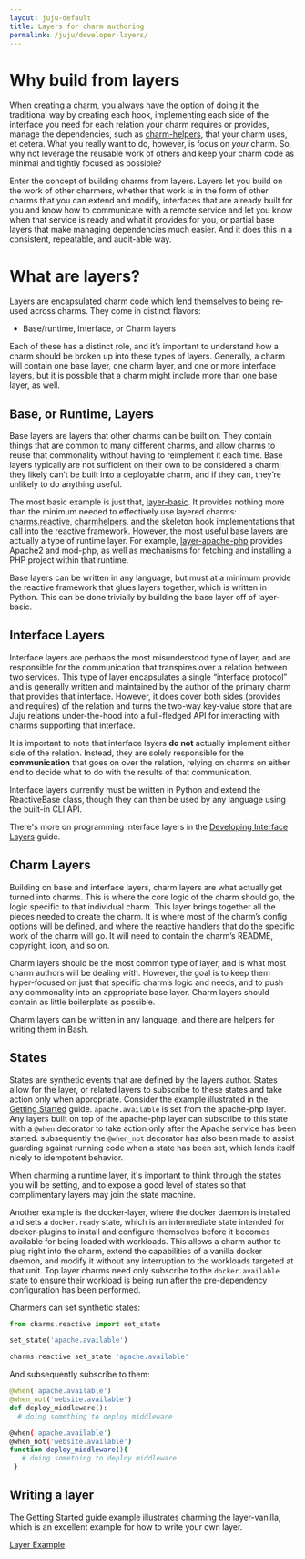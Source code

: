 ```yaml
---
layout: juju-default
title: Layers for charm authoring  
permalink: /juju/developer-layers/
---
```


# Why build from layers

When creating a charm, you always have the option of doing it the traditional
way by creating each hook, implementing each side of the interface you need for
each relation your charm requires or provides, manage the dependencies, such as
[charm-helpers](https://pythonhosted.org/charmhelpers/), that your charm uses,
et cetera. What you really want to do, however, is focus on *your* charm. So,
why not leverage the reusable work of others and keep your charm code as minimal
and tightly focused as possible?

Enter the concept of building charms from layers. Layers let you build on the
work of other charmers, whether that work is in the form of other charms that
you can extend and modify, interfaces that are already built for you and know
how to communicate with a remote service and let you know when that service is
ready and what it provides for you, or partial base layers that make managing
dependencies much easier. And it does this in a consistent, repeatable, and
audit-able way.

# What are layers?

Layers are encapsulated charm code which lend themselves to being re-used across
charms. They come in distinct flavors:

- Base/runtime, Interface, or Charm layers

Each of these has a distinct role, and it’s important to understand how a charm
should be broken up into these types of layers. Generally, a charm will contain
one base layer, one charm layer, and one or more interface layers, but it is
possible that a charm might include more than one base layer, as well.

## Base, or Runtime, Layers

Base layers are layers that other charms can be built on. They contain things
that are common to many different charms, and allow charms to reuse that
commonality without having to reimplement it each time. Base layers typically
are not sufficient on their own to be considered a charm; they likely can’t be
built into a deployable charm, and if they can, they’re unlikely to do anything
useful.

The most basic example is just that,
[layer-basic](http://github.com/juju-solutions/layer-basic). It provides nothing
more than the minimum needed to effectively use layered charms:
[charms.reactive](https://pythonhosted.org/charms.reactive/),
[charmhelpers](https://pythonhosted.org/charmhelpers/), and the skeleton hook
implementations that call into the reactive framework. However, the most useful
base layers are actually a type of runtime layer. For example,
[layer-apache-php](https://github.com/johnsca/apache-php) provides Apache2 and
mod-php, as well as mechanisms for fetching and installing a PHP project within
that runtime.

Base layers can be written in any language, but must at a minimum provide the
reactive framework that glues layers together, which is written in Python. This
can be done trivially by building the base layer off of layer-basic.

## Interface Layers

Interface layers are perhaps the most misunderstood type of layer, and are
responsible for the communication that transpires over a relation between two
services. This type of layer encapsulates a single “interface protocol” and is
generally written and maintained by the author of the primary charm that
provides that interface. However, it does cover both sides (provides and
requires) of the relation and turns the two-way key-value store that are Juju
relations under-the-hood into a full-fledged API for interacting with charms
supporting that interface.

It is important to note that interface layers **do not** actually implement
either side of the relation. Instead, they are solely responsible for the
**communication** that goes on over the relation, relying on charms on either
end to decide what to do with the results of that communication.

Interface layers currently must be written in Python and extend the ReactiveBase
class, though they can then be used by any language using the built-in CLI API.

There's more on programming interface layers in the [Developing Interface
Layers](developer-layers-interfaces.html) guide.

## Charm Layers

Building on base and interface layers, charm layers are what actually get turned
into charms. This is where the core logic of the charm should go, the logic
specific to that individual charm. This layer brings together all the pieces
needed to create the charm. It is where most of the charm’s config options will
be defined, and where the reactive handlers that do the specific work of the
charm will go. It will need to contain the charm’s README, copyright, icon, and
so on.

Charm layers should be the most common type of layer, and is what most charm
authors will be dealing with. However, the goal is to keep them hyper-focused on
just that specific charm’s logic and needs, and to push any commonality into an
appropriate base layer. Charm layers should contain as little boilerplate as
possible.

Charm layers can be written in any language, and there are helpers for writing
them in Bash.

## States

States are synthetic events that are defined by the layers author. States allow
for the layer, or related layers to subscribe to these states and take action
only when appropriate. Consider the example illustrated in the [Getting
Started]() guide. `apache.available` is set from the apache-php layer. Any
layers built on top of the apache-php layer can subscribe to this state with a
`@when` decorator to take action only after the Apache service has been started.
subsequently the `@when_not` decorator has also been made to assist guarding
against running code when a state has been set, which lends itself nicely to
idempotent behavior.

When charming a runtime layer, it's important to think through the states you
will be setting, and to expose a good level of states so that complimentary
layers may join the state machine.

Another example is the docker-layer, where the docker daemon is installed and
sets a `docker.ready` state, which is an intermediate state intended for
docker-plugins to install and configure themselves before it becomes available
for being loaded with workloads. This allows a charm author to plug right into
the charm, extend the capabilities of a vanilla docker daemon, and modify it
without any interruption to the workloads targeted at that unit. Top layer
charms need only subscribe to the `docker.available` state to ensure their
workload is being run after the pre-dependency configuration has been performed.

Charmers can set synthetic states:

```python
from charms.reactive import set_state

set_state('apache.available')
```

```bash
charms.reactive set_state 'apache.available'
```

And subsequently subscribe to them:

```python
@when('apache.available')
@when_not('website.available')
def deploy_middleware():
  # doing something to deploy middleware
```

```bash
@when('apache.available')
@when_not('website.available')
function deploy_middleware(){
   # doing something to deploy middleware
 }
```

## Writing a layer

The Getting Started guide example illustrates charming the layer-vanilla, which
is an excellent example for how to write your own layer.

[Layer Example](developer-layer-example.html)